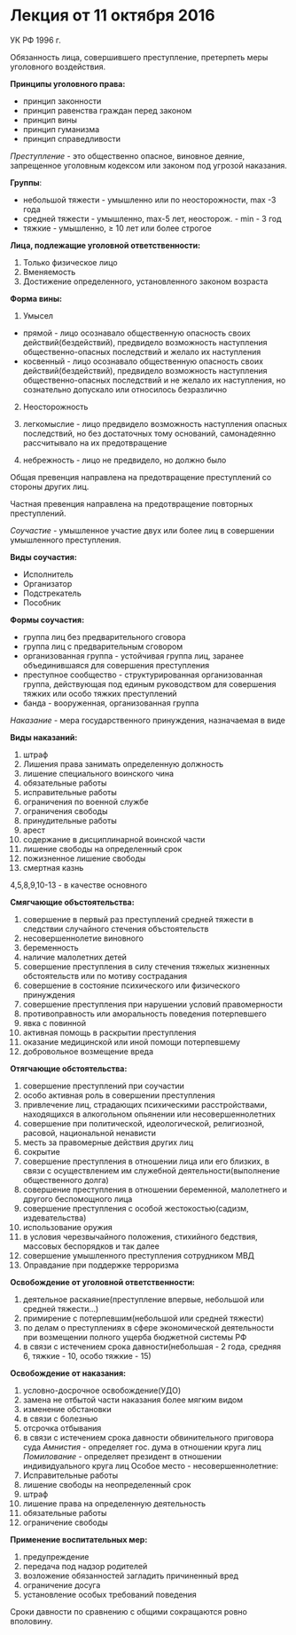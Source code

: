 # Лекция от 11 октября 2016

УК РФ 1996 г.

Обязанность лица, совершившего преступление, претерпеть меры уголовного воздействия.

**Принципы уголовного права:**

* принцип законности
* принцип равенства граждан перед законом
* принцип вины
* принцип гуманизма
* принцип справедливости

_Преступление_ - это общественно опасное, виновное деяние, запрещенное уголовным кодексом или законом под угрозой наказания.

**Группы**:

* небольшой тяжести - умышленно или по неосторожности, max -3 года
* средней тяжести - умышленно, max-5 лет, неосторож. - min - 3 год
* тяжкие - умышленно, ≥ 10 лет или более строгое

**Лица, подлежащие уголовной ответственности:**

1. Только физическое лицо
2. Вменяемость
3. Достижение определенного, установленного законом возраста

**Форма вины:**

1. Умысел

  * прямой - лицо осознавало общественную опасность своих действий\(бездействий\), предвидело возможность наступления общественно-опасных последствий и желало их наступления
  * косвенный - лицо осознавало общественную опасность своих действий\(бездействий\), предвидело возможность наступления общественно-опасных последствий и не желало их наступления, но сознательно допускало или относилось безразлично

2. Неосторожность

3. легкомыслие - лицо предвидело возможность наступления опасных последствий, но без достаточных тому оснований, самонадеянно рассчитывало на их предотвращение
4. небрежность - лицо не предвидело, но должно было

Общая превенция направлена на предотвращение преступлений со стороны других лиц.

Частная превенция направлена на предотвращение повторных преступлений.

_Соучастие_ - умышленное участие двух или более лиц в совершении умышленного преступления.

**Виды соучастия:**

* Исполнитель
* Организатор
* Подстрекатель
* Пособник

**Формы соучастия:**

* группа лиц без предварительного сговора
* группа лиц с предварительным сговором
* организованная группа - устойчивая группа лиц, заранее объединившаяся для совершения преступления
* преступное сообщество - структурированная организованная группа, действующая под единым руководством для совершения тяжких или особо тяжких преступлений
* банда - вооруженная, организованная группа

_Наказание_ - мера государственного принуждения, назначаемая в виде

**Виды наказаний:**

1. штраф
2. Лишения права занимать определенную должность
3. лишение специального воинского чина
4. обязательные работы
5. исправительные работы
6. ограничения по военной службе
7. ограничения свободы
8. принудительные работы
9. арест
10. содержание в дисциплинарной воинской части
11. лишение свободы на определенный срок
12. пожизненное лишение свободы
13. смертная казнь

4,5,8,9,10-13 - в качестве основного

**Смягчающие объстоятельства:**

1. совершение в первый раз преступлений средней тяжести в следствии случайного стечения объстоятельств
2. несовершеннолетие виновного
3. беременность
4. наличие малолетних детей
5. совершение преступления в силу стечения тяжелых жизненных обстоятельств или по мотиву сострадания
6. совершение в состояние психического или физического принуждения
7. совершение преступления при нарушении условий правомерности
8. противоправность или аморальность поведения потерпевшего
9. явка с повинной
10. активная помощь в раскрытии преступления
11. оказание медицинской или иной помощи потерпевшему
12. добровольное возмещение вреда

**Отягчающие обстоятельства:**

1. совершение преступлений при соучастии
2. особо активная роль в совершении преступления
3. привлечение лиц, страдающих психическими расстройствами, находящихся в алкогольном опьянении или несовершеннолетних
4. совершение при политической, идеологической, религиозной, расовой, национальной ненависти
5. месть за правомерные действия других лиц
6. сокрытие
7. совершение преступления в отношении лица или его близких, в связи с осуществлением им служебной деятельности\(выполнение общественного долга\)
8. совершение преступления в отношении беременной, малолетнего и другого беспомощного лица
9. совершение преступления с особой жестокостью\(садизм, издевательства\)
10. использование оружия
11. в условия черезвычайного положения, стихийного бедствия, массовых беспорядков и так далее
12. совершение умышленного преступления сотрудником МВД
13. Оправдание при поддержке терроризма

**Освобождение от уголовной ответственности:**

1. деятельное раскаяние\(преступление впервые, небольшой или средней тяжести…\)
2. примирение с потерпевшим\(небольшой или средней тяжести\)
3. по делам о преступлениях в сфере экономической деятельности при возмещении полного ущерба бюджетной системы РФ
4. в связи с истечением срока давности\(небольшая - 2 года, средняя 6, тяжкие - 10, особо тяжкие - 15\)

**Освобождение от наказания:**

1. условно-досрочное освобождение\(УДО\)
2. замена не отбытой части наказания более мягким видом
3. изменение обстановки
4. в связи с болезнью
5. отсрочка отбывания
6. в связи с истечением срока давности обвинительного приговора суда
  _Амнистия_ - определяет гос. дума в отношении круга лиц
  _Помилование_ - определяет президент в отношении индивидуального круга лиц
  Особое место - несовершеннолетние:
7. Исправительные работы
8. лишение свободы на неопределенный срок
9. штраф
10. лишение права на определенную деятельность
11. обязательные работы
12. ограничение свободы

**Применение воспитательных мер:**

1. предупреждение
2. передача под надзор родителей
3. возложение обязанностей загладить причиненный вред
4. ограничение досуга
5. установление особых требований поведения

  Сроки давности по сравнению с общими сокращаются ровно вполовину.


